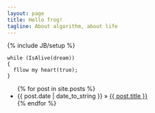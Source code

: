```yaml
---
layout: page
title: Hello frog!
tagline: About algorithm, about life
---
```

{% include JB/setup %}

    while (IsAlive(dream))
    {
      fllow my heart(true);
    }
    
<ul class="recent posts">
  {% for post in site.posts %}
    <li><span>{{ post.date | date_to_string }}</span> &raquo; <a href="{{ BASE_PATH }}{{ post.url }}">{{ post.title }}</a></li>
  {% endfor %}
</ul>
